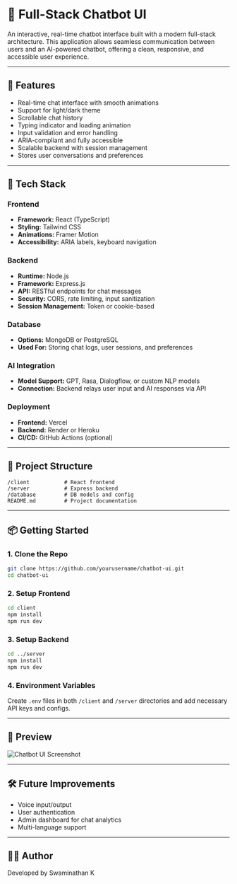 # 💬 Full-Stack Chatbot UI

An interactive, real-time chatbot interface built with a modern full-stack architecture. This application allows seamless communication between users and an AI-powered chatbot, offering a clean, responsive, and accessible user experience.

---

## 🚀 Features

- Real-time chat interface with smooth animations
- Support for light/dark theme
- Scrollable chat history
- Typing indicator and loading animation
- Input validation and error handling
- ARIA-compliant and fully accessible
- Scalable backend with session management
- Stores user conversations and preferences

---

## 🧱 Tech Stack

### Frontend

- **Framework:** React (TypeScript)
- **Styling:** Tailwind CSS
- **Animations:** Framer Motion
- **Accessibility:** ARIA labels, keyboard navigation

### Backend

- **Runtime:** Node.js
- **Framework:** Express.js
- **API:** RESTful endpoints for chat messages
- **Security:** CORS, rate limiting, input sanitization
- **Session Management:** Token or cookie-based

### Database

- **Options:** MongoDB or PostgreSQL
- **Used For:** Storing chat logs, user sessions, and preferences

### AI Integration

- **Model Support:** GPT, Rasa, Dialogflow, or custom NLP models
- **Connection:** Backend relays user input and AI responses via API

### Deployment

- **Frontend:** Vercel
- **Backend:** Render or Heroku
- **CI/CD:** GitHub Actions (optional)

---

## 📂 Project Structure

```
/client           # React frontend
/server           # Express backend
/database         # DB models and config
README.md         # Project documentation
```

---

## 📦 Getting Started

### 1. Clone the Repo

```bash
git clone https://github.com/yourusername/chatbot-ui.git
cd chatbot-ui
```

### 2. Setup Frontend

```bash
cd client
npm install
npm run dev
```

### 3. Setup Backend

```bash
cd ../server
npm install
npm run dev
```

### 4. Environment Variables

Create `.env` files in both `/client` and `/server` directories and add necessary API keys and configs.

---

## 📸 Preview

![Chatbot UI Screenshot](link-to-screenshot)

---

## 🛠️ Future Improvements

- Voice input/output
- User authentication
- Admin dashboard for chat analytics
- Multi-language support

---

## 👨‍💻 Author

Developed by Swaminathan K
